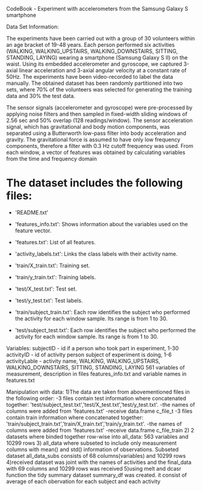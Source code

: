 CodeBook - Experiment with accelerometers from the Samsung Galaxy S smartphone

Data Set Information:

The experiments have been carried out with a group of 30 volunteers within an age bracket of 19-48 years. Each person performed six activities (WALKING, WALKING_UPSTAIRS, WALKING_DOWNSTAIRS, SITTING, STANDING, LAYING) wearing a smartphone (Samsung Galaxy S II) on the waist. Using its embedded accelerometer and gyroscope, we captured 3-axial linear acceleration and 3-axial angular velocity at a constant rate of 50Hz. The experiments have been video-recorded to label the data manually. The obtained dataset has been randomly partitioned into two sets, where 70% of the volunteers was selected for generating the training data and 30% the test data. 

The sensor signals (accelerometer and gyroscope) were pre-processed by applying noise filters and then sampled in fixed-width sliding windows of 2.56 sec and 50% overlap (128 readings/window). The sensor acceleration signal, which has gravitational and body motion components, was separated using a Butterworth low-pass filter into body acceleration and gravity. The gravitational force is assumed to have only low frequency components, therefore a filter with 0.3 Hz cutoff frequency was used. From each window, a vector of features was obtained by calculating variables from the time and frequency domain

The dataset includes the following files:
=========================================

- 'README.txt'

- 'features_info.txt': Shows information about the variables used on the feature vector.

- 'features.txt': List of all features.

- 'activity_labels.txt': Links the class labels with their activity name.

- 'train/X_train.txt': Training set.

- 'train/y_train.txt': Training labels.

- 'test/X_test.txt': Test set.

- 'test/y_test.txt': Test labels.

- 'train/subject_train.txt': Each row identifies the subject who performed the activity for each window sample. Its range is from 1 to 30. 

- 'test/subject_test.txt': Each row identifies the subject who performed the activity for each window sample. Its range is from 1 to 30. 

Variables:
subjectID - id if a person who took part in experiment, 1-30
activityID - id of activity person subject of experiment is doing, 1-6
activityLable - activity name, WALKING, WALKING_UPSTAIRS, WALKING_DOWNSTAIRS, SITTING, STANDING, LAYING
561 variables of measurement, description in files features_info.txt and variable names in features.txt

Manipulation with data:
1)The data are taken from abovementioned files in the following order:
  -3 files contain test information where concatenated together: 'test/subject_test.txt','test/X_test.txt','test/y_test.txt'.
  -the names of columns were added from 'features.txt' 
  -receive data.frame c_file_t
  -3 files contain train information where concatenated together: 'train/subject_train.txt','train/X_train.txt','train/y_train.txt'.
   -the names of columns were added from 'features.txt'
   -receive data.frame c_file_train
2) 2 datasets where binded together row-wise into all_data: 563 variables and 10299 rows
3) all_data where subseted to include only measurement columns with mean() and std() information of observations. Subseted dataset all_data_subs consists of 68 columns(variables) and 10299 rows
4)received dataset was joint with the names of activities and the final_data with 69 columns and 10299 rows was received
5)using melt and dcasr function the tidy summary dataset summary_df was created. it consist of average of each obervation for each subject and each activity 

